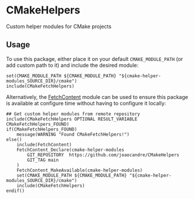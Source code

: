 # CMakeHelpers
Custom helper modules for CMake projects


## Usage

To use this package, either place it on your default `CMAKE_MODULE_PATH` (or add custom path to it) and include the desired module:

```
set(CMAKE_MODULE_PATH ${CMAKE_MODULE_PATH} "${cmake-helper-modules_SOURCE_DIR}/cmake")
include(CMakeFetchHelpers)
```


Alternatively, the [FetchContent](https://cmake.org/cmake/help/latest/module/FetchContent.html) module can be used to ensure this package is available at configure time without having to configure it locally:

```
## Get custom helper modules from remote repository
include(CMakeFetchHelpers OPTIONAL RESULT_VARIABLE CMakeFetchHelpers_FOUND)
if(CMakeFetchHelpers_FOUND)
    message(WARNING "Found CMakeFetchHelpers!")
else()
    include(FetchContent)
    FetchContent_Declare(cmake-helper-modules
        GIT_REPOSITORY  https://github.com/joaocandre/CMakeHelpers
        GIT_TAG main
    )
    FetchContent_MakeAvailable(cmake-helper-modules)
    set(CMAKE_MODULE_PATH ${CMAKE_MODULE_PATH} "${cmake-helper-modules_SOURCE_DIR}/cmake")
    include(CMakeFetchHelpers)
endif()
```
